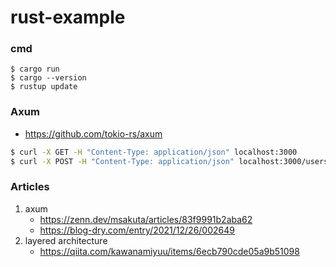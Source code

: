 # rust-example

### cmd
```
$ cargo run
$ cargo --version
$ rustup update
```

### Axum
 - https://github.com/tokio-rs/axum

```sh
$ curl -X GET -H "Content-Type: application/json" localhost:3000
$ curl -X POST -H "Content-Type: application/json" localhost:3000/users -d '{"username" : "user1"}' 

```

### Articles
1. axum
    - https://zenn.dev/msakuta/articles/83f9991b2aba62
    - https://blog-dry.com/entry/2021/12/26/002649
2. layered architecture
    - https://qiita.com/kawanamiyuu/items/6ecb790cde05a9b51098 